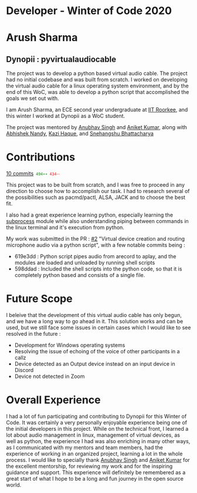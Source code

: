 # Developer - Winter of Code 2020
# Arush Sharma
## Dynopii : pyvirtualaudiocable

The project was to develop a python based virtual audio cable. The project had no initial codebase and was built from scratch. I worked on developing the virtual audio cable for a linux operating system environment, and by the end of this WoC, was able to develop a python script that accomplished the goals we set out with.

I am Arush Sharma, an ECE second year undergraduate at [IIT Roorkee](https://iitr.ac.in), and this winter I worked at Dynopii as a WoC student.

The project was mentored by [Anubhav Singh](https://github.com/xprilion) and [Aniket Kumar](https://github.com/ani4aniket), along with [Abhishek Nandy](https://github.com/abhilegend), [Kazi Haque](https://github.com/kazi92), and [Snehangshu Bhattacharya](https://github.com/forkbomb-666)  
# Contributions
[10 commits](https://github.com/dynopii/pyvirtualaudiocable/commits?author=arushsharma24) <span style="color:green; font-size:0.7em">&nbsp;494++&nbsp;&nbsp;</span><span style="color:red; font-size:0.7em">434--</span>

This project was to be built from scratch, and I was free to proceed in any direction to choose how to accomplish our task. I had to research several of the possibilities such as pacmd/pactl, ALSA, JACK and to choose the best fit. 

I also had a great experience learning python, especially learning the [subprocess](https://docs.python.org/3/library/subprocess.html) module while also understanding piping between commands in the linux terminal and it's execution from python.

My work was submitted in the PR : [#2](https://github.com/dynopii/pyvirtualaudiocable/pull/2) "Virtual device creation and routing microphone audio via a python script", with a few notable commits being :
- 619e3dd : Python script pipes audio from arecord to aplay, and the modules are loaded and unloaded by running shell scripts
-  598ddad : Included the shell scripts into the python code, so that it is completely python based and consists of a single file.
  
# Future Scope
I beleive that the development of this virtual audio cable has only begun, and we have a long way to go ahead in it. This solution works and can be used, but we still face some issues in certain cases which I would like to see resolved in the future :
- Development for Windows operating systems
- Resolving the issue of echoing of the voice of other participants in a callz
- Device detected as an Output device instead on an input device in Discord
- Device not detected in Zoom

# Overall Experience
I had a lot of fun participating and contributing to Dynopii for this Winter of Code. It was certainly a very personally enjoyable experience being one of the initial developers in this project. While on the technical front, I learned a lot about audio management in linux, management of virtual devices, as well as python, the experience I had was also enriching in many other ways, as I communicated with my mentors and team members, had the experience of working in an organized project, learning a lot in the whole process. I would like to specially thank [Anubhav Singh](https://github.com/xprilion) and [Aniket Kumar](https://github.com/ani4aniket) for the excellent mentorship, for reviewing my work and for the inspiring guidance and support. This experience will definitely be remembered as a great start of what I hope to be a long and fun journey in the open source world.